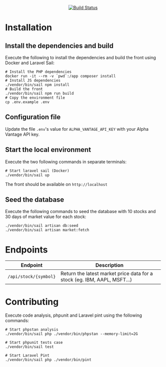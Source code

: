
<p align="center">
<a href="https://github.com/jf-m/stock-live/actions"><img src="https://github.com/jf-m/stock-live/workflows/tests/badge.svg" alt="Build Status"></a>
</p>

# Installation

## Install the dependencies and build

Execute the following to install the dependencies and build the front using Docker and Laravel Sail:
```shell
# Install the PHP dependencies
docker run -it --rm -v `pwd`:/app composer install
# Install JS dependencies
./vendor/bin/sail npm install
# Build the front
./vendor/bin/sail npm run build
# Copy the environment file
cp .env.example .env
```

## Configuration file

Update the file `.env`'s value for `ALPHA_VANTAGE_API_KEY` with your Alpha Vantage API key. 

## Start the local environment

Execute the two following commands in separate terminals:
```shell
# Start laravel sail (Docker)
./vendor/bin/sail up
```

The front should be available on `http://localhost`

## Seed the database

Execute the following commands to seed the database with 10 stocks and 30 days of market value for each stock:

```shell
./vendor/bin/sail artisan db:seed
./vendor/bin/sail artisan market:fetch
```

# Endpoints

| Endpoint            | Description                                                              |
|---------------------|--------------------------------------------------------------------------|
| `/api/stock/{symbol}` | Return the latest market price data for a stock (eg. IBM, AAPL, MSFT...) |


# Contributing

Execute code analysis, phpunit and Laravel pint using the following commands:
```shell
# Start phpstan analysis
./vendor/bin/sail php ./vendor/bin/phpstan --memory-limit=2G

# Start phpunit tests case
./vendor/bin/sail test

# Start Laravel Pint
./vendor/bin/sail php ./vendor/bin/pint 
```
